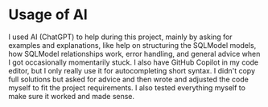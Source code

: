 # Usage of AI

I used AI (ChatGPT) to help during this project, mainly by asking for examples and explanations, like help on structuring the SQLModel models, how SQLModel relationships work, error handling, and general advice when I got occasionally momentarily stuck.
I also have GitHub Copilot in my code editor, but I only really use it for autocompleting short syntax.
I didn't copy full solutions but asked for advice and then wrote and adjusted the code myself to fit the project requirements.
I also tested everything myself to make sure it worked and made sense.
